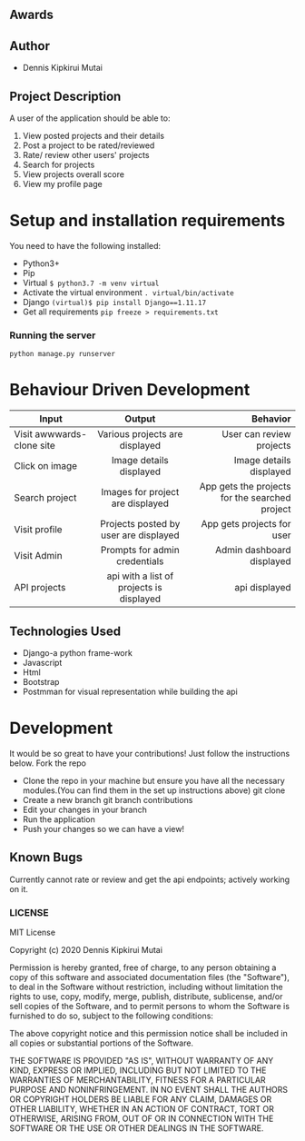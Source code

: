 ## Awards

## Author
* Dennis Kipkirui Mutai

## Project Description
A user of the application should be able to:

1. View posted projects and their details
2. Post a project to be rated/reviewed
3. Rate/ review other users' projects
4. Search for projects
5. View projects overall score
6. View my profile page

# Setup and installation requirements
You need to have the following installed:
* Python3+
* Pip
* Virtual ```$ python3.7 -m venv virtual```
* Activate the virtual environment ```. virtual/bin/activate```
* Django ```(virtual)$ pip install Django==1.11.17```
* Get all requirements ```pip freeze > requirements.txt```

### Running the server
```python manage.py runserver```

# Behaviour Driven Development

| Input        | Output           | Behavior  |
| ------------- |:-------------:| -----:|
| Visit awwwards-clone site| Various projects are displayed  | User can review projects |
| Click on image| Image details displayed | Image details displayed |
| Search project | Images for project are displayed | App gets the projects for the searched project |
| Visit profile | Projects posted by user are displayed | App gets projects for user |
| Visit Admin | Prompts for admin credentials | Admin dashboard displayed |
| API projects | api with a list of projects is displayed | api displayed |

## Technologies Used
* Django-a python frame-work
* Javascript
* Html
* Bootstrap
* Postmman for visual representation while building the api

# Development
It would be so great to have your contributions! Just follow the instructions below.
Fork the repo
* Clone the repo in your machine but ensure you have all the necessary modules.(You can find them in the set up instructions above) git clone
* Create a new branch git branch contributions
* Edit your changes in your branch
* Run the application
* Push your changes so we can have a view!

## Known Bugs
Currently cannot rate or review and get the api endpoints; actively working on it.

### LICENSE
MIT License

 Copyright (c) 2020 Dennis Kipkirui Mutai

 Permission is hereby granted, free of charge, to any person obtaining a copy
 of this software and associated documentation files (the "Software"), to deal
 in the Software without restriction, including without limitation the rights
 to use, copy, modify, merge, publish, distribute, sublicense, and/or sell
 copies of the Software, and to permit persons to whom the Software is
 furnished to do so, subject to the following conditions:

 The above copyright notice and this permission notice shall be included in all
 copies or substantial portions of the Software.

 THE SOFTWARE IS PROVIDED "AS IS", WITHOUT WARRANTY OF ANY KIND, EXPRESS OR
 IMPLIED, INCLUDING BUT NOT LIMITED TO THE WARRANTIES OF MERCHANTABILITY,
 FITNESS FOR A PARTICULAR PURPOSE AND NONINFRINGEMENT. IN NO EVENT SHALL THE
 AUTHORS OR COPYRIGHT HOLDERS BE LIABLE FOR ANY CLAIM, DAMAGES OR OTHER
 LIABILITY, WHETHER IN AN ACTION OF CONTRACT, TORT OR OTHERWISE, ARISING FROM,
 OUT OF OR IN CONNECTION WITH THE SOFTWARE OR THE USE OR OTHER DEALINGS IN THE
 SOFTWARE.